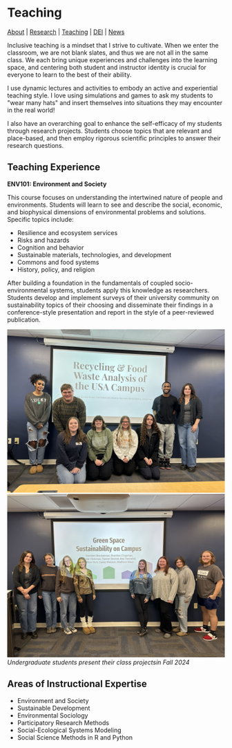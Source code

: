 # Teaching
[About](https://shswinea.github.io/) | [Research](/research.md) | [Teaching](/teaching.md) | [DEI](/dei.md) | [News](/news.md)

Inclusive teaching is a mindset that I strive to cultivate. When we enter the classroom, we are not blank slates, and thus we are not all in the same class. We each bring unique experiences and challenges into the learning space, and centering both student and instructor identity is crucial for everyone to learn to the best of their ability.

I use dynamic lectures and activities to embody an active and experiential teaching style. I love using simulations and games to ask my students to "wear many hats" and insert themselves into situations they may encounter in the real world!

I also have an overarching goal to enhance the self-efficacy of my students through research projects. Students choose topics that are relevant and place-based, and then employ rigorous scientific principles to answer their research questions.

## Teaching Experience

**ENV101: Environment and Society**

This course focuses on understanding the intertwined nature of people and environments. Students will learn to see and describe the social, economic, and biophysical dimensions of environmental problems and solutions. Specific topics include:

* Resilience and ecosystem services
* Risks and hazards
* Cognition and behavior
* Sustainable materials, technologies, and development
* Commons and food systems
* History, policy, and religion

After building a foundation in the fundamentals of coupled socio-environmental systems, students apply this knowledge as researchers. Students develop and implement surveys of their university community on sustainability topics of their choosing and disseminate their findings in a conference-style presentation and report in the style of a peer-reviewed publication.

![Class 1](asset/class1.jpg)
![Class 2](asset/class2.jpg)
*Undergraduate students present their class projectsin Fall 2024*

## Areas of Instructional Expertise

- Environment and Society
- Sustainable Development
- Environmental Sociology
- Participatory Research Methods
- Social-Ecological Systems Modeling
- Social Science Methods in R and Python
